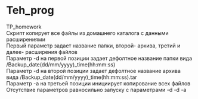 # Teh_prog
TP_homework <br />
Скрипт копирует все файлы из домашнего каталога с данными расширениями <br />
Первый параметр задает название папки, второй- архива, третий и далее- расширения файлов <br />
Параметр -d на первой позиции задает дефолтное название папки вида /Backup_date(dd/mm/yyyy)_time(hh:mm:ss) <br />
Параметр -d на второй позиции задает дефолтное название архива вида /Backup_date(dd/mm/yyyy)_time(hh:mm:ss).tar <br />
Параметр -a на третьей позиции инициирует копирование всех файлов <br />
Отсутствие параметров равносильно запуску с параметрами -d -d -a <br />
